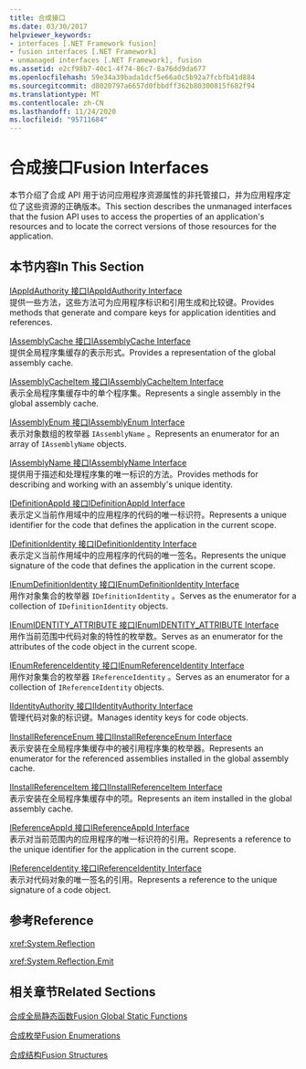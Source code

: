 ```yaml
---
title: 合成接口
ms.date: 03/30/2017
helpviewer_keywords:
- interfaces [.NET Framework fusion]
- fusion interfaces [.NET Framework]
- unmanaged interfaces [.NET Framework], fusion
ms.assetid: e2cf98b7-40c1-4f74-86c7-8a76dd9da677
ms.openlocfilehash: 59e34a39bada1dcf5e66a0c5b92a7fcbfb41d884
ms.sourcegitcommit: d8020797a6657d0fbbdff362b80300815f682f94
ms.translationtype: MT
ms.contentlocale: zh-CN
ms.lasthandoff: 11/24/2020
ms.locfileid: "95711684"
---
```

# <a name="fusion-interfaces"></a><span data-ttu-id="4bde2-102">合成接口</span><span class="sxs-lookup"><span data-stu-id="4bde2-102">Fusion Interfaces</span></span>

<span data-ttu-id="4bde2-103">本节介绍了合成 API 用于访问应用程序资源属性的非托管接口，并为应用程序定位了这些资源的正确版本。</span><span class="sxs-lookup"><span data-stu-id="4bde2-103">This section describes the unmanaged interfaces that the fusion API uses to access the properties of an application's resources and to locate the correct versions of those resources for the application.</span></span>  
  
## <a name="in-this-section"></a><span data-ttu-id="4bde2-104">本节内容</span><span class="sxs-lookup"><span data-stu-id="4bde2-104">In This Section</span></span>  

 [<span data-ttu-id="4bde2-105">IAppIdAuthority 接口</span><span class="sxs-lookup"><span data-stu-id="4bde2-105">IAppIdAuthority Interface</span></span>](iappidauthority-interface.md)  
 <span data-ttu-id="4bde2-106">提供一些方法，这些方法可为应用程序标识和引用生成和比较键。</span><span class="sxs-lookup"><span data-stu-id="4bde2-106">Provides methods that generate and compare keys for application identities and references.</span></span>  
  
 [<span data-ttu-id="4bde2-107">IAssemblyCache 接口</span><span class="sxs-lookup"><span data-stu-id="4bde2-107">IAssemblyCache Interface</span></span>](iassemblycache-interface.md)  
 <span data-ttu-id="4bde2-108">提供全局程序集缓存的表示形式。</span><span class="sxs-lookup"><span data-stu-id="4bde2-108">Provides a representation of the global assembly cache.</span></span>  
  
 [<span data-ttu-id="4bde2-109">IAssemblyCacheItem 接口</span><span class="sxs-lookup"><span data-stu-id="4bde2-109">IAssemblyCacheItem Interface</span></span>](iassemblycacheitem-interface.md)  
 <span data-ttu-id="4bde2-110">表示全局程序集缓存中的单个程序集。</span><span class="sxs-lookup"><span data-stu-id="4bde2-110">Represents a single assembly in the global assembly cache.</span></span>  
  
 [<span data-ttu-id="4bde2-111">IAssemblyEnum 接口</span><span class="sxs-lookup"><span data-stu-id="4bde2-111">IAssemblyEnum Interface</span></span>](iassemblyenum-interface.md)  
 <span data-ttu-id="4bde2-112">表示对象数组的枚举器 `IAssemblyName` 。</span><span class="sxs-lookup"><span data-stu-id="4bde2-112">Represents an enumerator for an array of `IAssemblyName` objects.</span></span>  
  
 [<span data-ttu-id="4bde2-113">IAssemblyName 接口</span><span class="sxs-lookup"><span data-stu-id="4bde2-113">IAssemblyName Interface</span></span>](iassemblyname-interface.md)  
 <span data-ttu-id="4bde2-114">提供用于描述和处理程序集的唯一标识的方法。</span><span class="sxs-lookup"><span data-stu-id="4bde2-114">Provides methods for describing and working with an assembly's unique identity.</span></span>  
  
 [<span data-ttu-id="4bde2-115">IDefinitionAppId 接口</span><span class="sxs-lookup"><span data-stu-id="4bde2-115">IDefinitionAppId Interface</span></span>](idefinitionappid-interface.md)  
 <span data-ttu-id="4bde2-116">表示定义当前作用域中的应用程序的代码的唯一标识符。</span><span class="sxs-lookup"><span data-stu-id="4bde2-116">Represents a unique identifier for the code that defines the application in the current scope.</span></span>  
  
 [<span data-ttu-id="4bde2-117">IDefinitionIdentity 接口</span><span class="sxs-lookup"><span data-stu-id="4bde2-117">IDefinitionIdentity Interface</span></span>](idefinitionidentity-interface.md)  
 <span data-ttu-id="4bde2-118">表示定义当前作用域中的应用程序的代码的唯一签名。</span><span class="sxs-lookup"><span data-stu-id="4bde2-118">Represents the unique signature of the code that defines the application in the current scope.</span></span>  
  
 [<span data-ttu-id="4bde2-119">IEnumDefinitionIdentity 接口</span><span class="sxs-lookup"><span data-stu-id="4bde2-119">IEnumDefinitionIdentity Interface</span></span>](ienumdefinitionidentity-interface.md)  
 <span data-ttu-id="4bde2-120">用作对象集合的枚举器 `IDefinitionIdentity` 。</span><span class="sxs-lookup"><span data-stu-id="4bde2-120">Serves as the enumerator for a collection of `IDefinitionIdentity` objects.</span></span>  
  
 [<span data-ttu-id="4bde2-121">IEnumIDENTITY_ATTRIBUTE 接口</span><span class="sxs-lookup"><span data-stu-id="4bde2-121">IEnumIDENTITY_ATTRIBUTE Interface</span></span>](ienumidentity-attribute-interface.md)  
 <span data-ttu-id="4bde2-122">用作当前范围中代码对象的特性的枚举数。</span><span class="sxs-lookup"><span data-stu-id="4bde2-122">Serves as an enumerator for the attributes of the code object in the current scope.</span></span>  
  
 [<span data-ttu-id="4bde2-123">IEnumReferenceIdentity 接口</span><span class="sxs-lookup"><span data-stu-id="4bde2-123">IEnumReferenceIdentity Interface</span></span>](ienumreferenceidentity-interface.md)  
 <span data-ttu-id="4bde2-124">用作对象集合的枚举器 `IReferenceIdentity` 。</span><span class="sxs-lookup"><span data-stu-id="4bde2-124">Serves as an enumerator for a collection of `IReferenceIdentity` objects.</span></span>  
  
 [<span data-ttu-id="4bde2-125">IIdentityAuthority 接口</span><span class="sxs-lookup"><span data-stu-id="4bde2-125">IIdentityAuthority Interface</span></span>](iidentityauthority-interface.md)  
 <span data-ttu-id="4bde2-126">管理代码对象的标识键。</span><span class="sxs-lookup"><span data-stu-id="4bde2-126">Manages identity keys for code objects.</span></span>  
  
 [<span data-ttu-id="4bde2-127">IInstallReferenceEnum 接口</span><span class="sxs-lookup"><span data-stu-id="4bde2-127">IInstallReferenceEnum Interface</span></span>](iinstallreferenceenum-interface.md)  
 <span data-ttu-id="4bde2-128">表示安装在全局程序集缓存中的被引用程序集的枚举器。</span><span class="sxs-lookup"><span data-stu-id="4bde2-128">Represents an enumerator for the referenced assemblies installed in the global assembly cache.</span></span>  
  
 [<span data-ttu-id="4bde2-129">IInstallReferenceItem 接口</span><span class="sxs-lookup"><span data-stu-id="4bde2-129">IInstallReferenceItem Interface</span></span>](iinstallreferenceitem-interface.md)  
 <span data-ttu-id="4bde2-130">表示安装在全局程序集缓存中的项。</span><span class="sxs-lookup"><span data-stu-id="4bde2-130">Represents an item installed in the global assembly cache.</span></span>  
  
 [<span data-ttu-id="4bde2-131">IReferenceAppId 接口</span><span class="sxs-lookup"><span data-stu-id="4bde2-131">IReferenceAppId Interface</span></span>](ireferenceappid-interface.md)  
 <span data-ttu-id="4bde2-132">表示对当前范围内的应用程序的唯一标识符的引用。</span><span class="sxs-lookup"><span data-stu-id="4bde2-132">Represents a reference to the unique identifier for the application in the current scope.</span></span>  
  
 [<span data-ttu-id="4bde2-133">IReferenceIdentity 接口</span><span class="sxs-lookup"><span data-stu-id="4bde2-133">IReferenceIdentity Interface</span></span>](ireferenceidentity-interface.md)  
 <span data-ttu-id="4bde2-134">表示对代码对象的唯一签名的引用。</span><span class="sxs-lookup"><span data-stu-id="4bde2-134">Represents a reference to the unique signature of a code object.</span></span>  
  
## <a name="reference"></a><span data-ttu-id="4bde2-135">参考</span><span class="sxs-lookup"><span data-stu-id="4bde2-135">Reference</span></span>  

 <xref:System.Reflection>  
  
 <xref:System.Reflection.Emit>  
  
## <a name="related-sections"></a><span data-ttu-id="4bde2-136">相关章节</span><span class="sxs-lookup"><span data-stu-id="4bde2-136">Related Sections</span></span>  

 [<span data-ttu-id="4bde2-137">合成全局静态函数</span><span class="sxs-lookup"><span data-stu-id="4bde2-137">Fusion Global Static Functions</span></span>](fusion-global-static-functions.md)  
  
 [<span data-ttu-id="4bde2-138">合成枚举</span><span class="sxs-lookup"><span data-stu-id="4bde2-138">Fusion Enumerations</span></span>](fusion-enumerations.md)  
  
 [<span data-ttu-id="4bde2-139">合成结构</span><span class="sxs-lookup"><span data-stu-id="4bde2-139">Fusion Structures</span></span>](fusion-structures.md)
